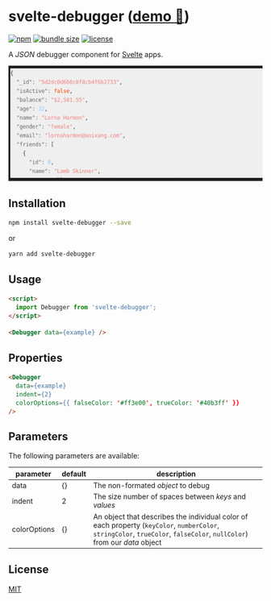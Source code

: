 # svelte-debugger ([demo 🚀](https://svelte.dev/repl/fbd4c72596ef48a588edfcbbbad64893?version=3.6.7))

[![npm][badge-version]][npm]
[![bundle size][badge-size]][bundlephobia]
[![license][badge-license]][license]

A _JSON_ debugger component for [Svelte][svelte] apps.

![](debugger.png)

## Installation

```bash
npm install svelte-debugger --save
```

or

```bash
yarn add svelte-debugger
```

## Usage

```html
<script>
  import Debugger from 'svelte-debugger';
</script>

<Debugger data={example} />
```

## Properties

```html
<Debugger
  data={example}
  indent={2}
  colorOptions={{ falseColor: '#ff3e00', trueColor: '#40b3ff' }}
/>
```

## Parameters

The following parameters are available:

| parameter | default   | description                                                                                                                                                                                                         |
|-----------|-----------|---------------------------------------------------------------------------------------------------------------------|
| data       | {}         | The non-formated _object_ to debug                |
| indent    | 2         | The size number of spaces between _keys_ and _values_ |
| colorOptions | {}       | An object that describes the individual color of each property (`keyColor`, `numberColor`, `stringColor`, `trueColor`, `falseColor`, `nullColor`) from our _data_ object |

[svelte]: https://svelte.dev/
[badge-version]: https://img.shields.io/npm/v/svelte-debugger.svg
[npm]: https://www.npmjs.com/package/svelte-debugger
[badge-size]: https://img.shields.io/bundlephobia/minzip/svelte-debugger.svg
[bundlephobia]: https://bundlephobia.com/result?p=svelte-debugger
[badge-license]: https://img.shields.io/npm/l/svelte-debugger.svg
[license]: https://github.com/ftonato/svelte-debugger/blob/master/LICENSE

## License

[MIT](LICENSE)

